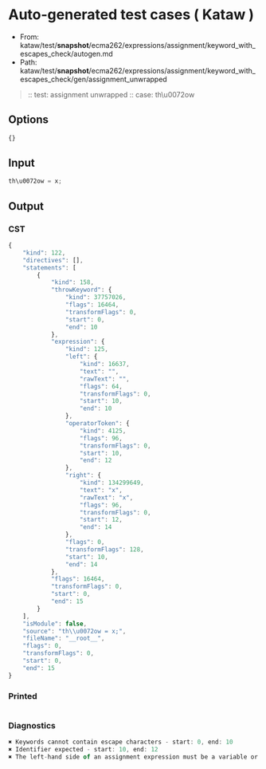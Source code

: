 # Auto-generated test cases ( Kataw )
- From: kataw/test/__snapshot__/ecma262/expressions/assignment/keyword_with_escapes_check/autogen.md
- Path: kataw/test/__snapshot__/ecma262/expressions/assignment/keyword_with_escapes_check/gen/assignment_unwrapped
> :: test: assignment unwrapped
> :: case: th\u0072ow
## Options

`````js
{}
`````
## Input

`````js
th\u0072ow = x;
`````
## Output

### CST

```javascript
{
    "kind": 122,
    "directives": [],
    "statements": [
        {
            "kind": 158,
            "throwKeyword": {
                "kind": 37757026,
                "flags": 16464,
                "transformFlags": 0,
                "start": 0,
                "end": 10
            },
            "expression": {
                "kind": 125,
                "left": {
                    "kind": 16637,
                    "text": "",
                    "rawText": "",
                    "flags": 64,
                    "transformFlags": 0,
                    "start": 10,
                    "end": 10
                },
                "operatorToken": {
                    "kind": 4125,
                    "flags": 96,
                    "transformFlags": 0,
                    "start": 10,
                    "end": 12
                },
                "right": {
                    "kind": 134299649,
                    "text": "x",
                    "rawText": "x",
                    "flags": 96,
                    "transformFlags": 0,
                    "start": 12,
                    "end": 14
                },
                "flags": 0,
                "transformFlags": 128,
                "start": 10,
                "end": 14
            },
            "flags": 16464,
            "transformFlags": 0,
            "start": 0,
            "end": 15
        }
    ],
    "isModule": false,
    "source": "th\\u0072ow = x;",
    "fileName": "__root__",
    "flags": 0,
    "transformFlags": 0,
    "start": 0,
    "end": 15
}
```

### Printed

```javascript

```

### Diagnostics

```javascript
✖ Keywords cannot contain escape characters - start: 0, end: 10
✖ Identifier expected - start: 10, end: 12
✖ The left-hand side of an assignment expression must be a variable or a property access - start: 10, end: 12

```

